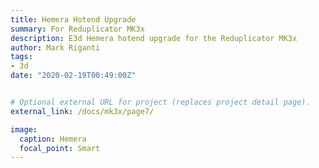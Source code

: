 ```yaml
---
title: Hemera Hotend Upgrade	
summary: For Reduplicator MK3x
description: E3d Hemera hotend upgrade for the Reduplicator MK3x
author: Mark Riganti  
tags:
- 3d
date: "2020-02-19T00:49:00Z"


# Optional external URL for project (replaces project detail page).
external_link: /docs/mk3x/page7/

image:
  caption: Hemera
  focal_point: Smart
---
```

